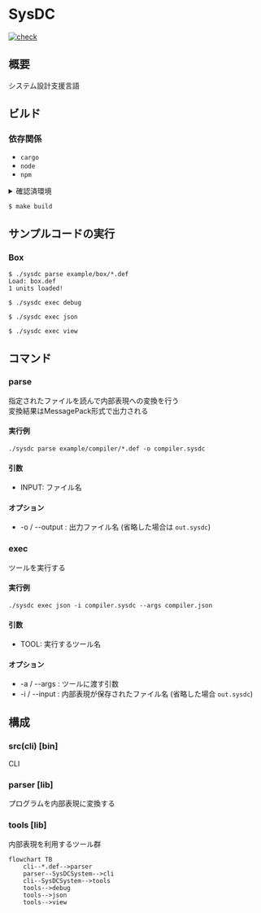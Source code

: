 # SysDC

[![check](https://github.com/Yuta1004/SysDC/actions/workflows/check.yml/badge.svg?branch=master)](https://github.com/Yuta1004/SysDC/actions/workflows/check.yml)

## 概要

システム設計支援言語

## ビルド

### 依存関係

- `cargo`
- `node`
- `npm`

<details>
<summary>確認済環境</summary>

```
$ cargo --version
cargo 1.63.0 (fd9c4297c 2022-07-01)

$ rustc --version
rustc 1.63.0 (4b91a6ea7 2022-08-08)

$ node --version
v18.9.0

$ npm --version
8.19.2
```

</details>

```
$ make build
```

## サンプルコードの実行

### Box

```
$ ./sysdc parse example/box/*.def
Load: box.def
1 units loaded!

$ ./sysdc exec debug

$ ./sysdc exec json

$ ./sysdc exec view
```

## コマンド

### parse

指定されたファイルを読んで内部表現への変換を行う  
変換結果はMessagePack形式で出力される

#### 実行例

```
./sysdc parse example/compiler/*.def -o compiler.sysdc
```

#### 引数

- INPUT: ファイル名

#### オプション

- -o / --output : 出力ファイル名 (省略した場合は `out.sysdc`)

### exec

ツールを実行する

#### 実行例

```
./sysdc exec json -i compiler.sysdc --args compiler.json
```

#### 引数

- TOOL: 実行するツール名

#### オプション

- -a / --args : ツールに渡す引数
- -i / --input : 内部表現が保存されたファイル名 (省略した場合 `out.sysdc`)


## 構成

### src(cli) [bin]

CLI

### parser [lib]

プログラムを内部表現に変換する

### tools [lib]

内部表現を利用するツール群

```mermaid
flowchart TB
    cli--*.def-->parser
    parser--SysDCSystem-->cli
    cli--SysDCSystem-->tools
    tools-->debug
    tools-->json
    tools-->view
```
